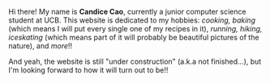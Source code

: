 
Hi there! My name is **Candice Cao**, currently a junior computer science student at UCB. This website is dedicated to my hobbies: *cooking, baking* (which means I will put every single one of my recipes in it), *running, hiking, iceskating* (which means part of it will probably be beautiful pictures of the nature), and *more*!! 

And yeah, the website is still "under construction" (a.k.a not finished...), but I'm looking forward to how it will turn out to be!! 

